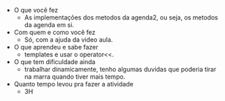 - O que você fez
  - As implementações dos metodos da agenda2, ou seja, os metodos da agenda em si.
- Com quem e como você fez
  - Só, com a ajuda da video aula.
- O que aprendeu e sabe fazer
  - templates e usar o operator<<.
- O que tem dificuldade ainda
  - trabalhar dinamicamente, tenho algumas duvidas que poderia tirar na marra quando tiver mais tempo.
- Quanto tempo levou pra fazer a atividade
  - 3H
